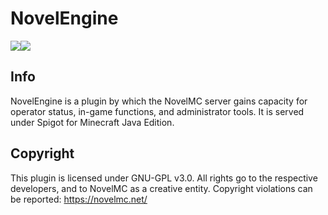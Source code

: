 # NovelEngine 
[![](https://img.shields.io/travis/NovelMC/Engine.svg?style=for-the-badge&logo=travis)](https://travis-ci.org/NovelMC/Engine/)![](https://img.shields.io/github/issues/NovelMC/Engine.svg?style=for-the-badge&logo=github)
## Info
NovelEngine is a plugin by which the NovelMC server gains capacity for operator status, in-game functions, and administrator tools. It is served under Spigot for Minecraft Java Edition.

## Copyright
This plugin is licensed under GNU-GPL v3.0.  All rights go to the respective developers, and to NovelMC as a creative entity.  Copyright violations can be reported: https://novelmc.net/
